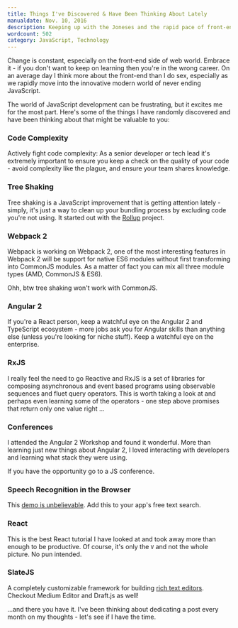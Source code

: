```yaml
---
title: Things I've Discovered & Have Been Thinking About Lately
manualdate: Nov. 10, 2016
description: Keeping up with the Joneses and the rapid pace of front-end development. Random thoughts on modern day trends and a list of discoveries that might add value to your repertoire
wordcount: 502
category: JavaScript, Technology
---
```


Change is constant, especially on the front-end side of web world. Embrace it - if you don't want to keep on learning then you're in the wrong career. On an average day I think more about the front-end than I do sex, especially as we rapidly move into the innovative modern world of never ending JavaScript.

The world of JavaScript development can be frustrating, but it excites me for the most part. Here's some of the things I have randomly discovered and have been thinking about that might be valuable to you:

### Code Complexity
Actively fight code complexity: As a senior developer or tech lead it's extremely important to ensure you keep a check on the quality of your code - avoid complexity like the plague, and ensure your team shares knowledge.

### Tree Shaking
Tree shaking is a JavaScript improvement that is getting attention lately - simply, it's just a way to clean up your bundling process by excluding code you're not using. It started out with the [Rollup](https://github.com/rollup/rollup) project.

### Webpack 2
Webpack is working on Webpack 2, one of the most interesting features in Webpack 2 will be support for native ES6 modules without first transforming into CommonJS modules. As a matter of fact you can mix all three module types (AMD, CommonJS & ES6).
 
 Ohh, btw tree shaking won't work with CommonJS.

### Angular 2
If you're a React person, keep a watchful eye on the Angular 2 and TypeScript ecosystem - more jobs ask you for Angular skills than anything else (unless you're looking for niche stuff). Keep a watchful eye on the enterprise.

### RxJS
I really feel the need to go Reactive and RxJS is a set of libraries for composing asynchronous and event based programs using observable sequences and fluet query operators. This is worth taking a look at and perhaps even learning some of the operators - one step above promises that return only one value right ...

### Conferences
I attended the Angular 2 Workshop and found it wonderful. More than learning just new things about Angular 2, I loved interacting with developers and learning what stack they were using.

If you have the opportunity go to a JS conference.

### Speech Recognition in the Browser
This [demo is unbelievable](https://www.promptworks.com/blog/speech-recoginition-in-the-browser?utm_campaign=Front%2BEnd%2BDev%2BWeekly&utm_medium=web&utm_source=Front_End_Dev_Weekly_105). Add this to your app's free text search.

### React
This is the best React tutorial I have looked at and took away more than enough to be productive.
Of course, it's only the `V` and not the whole picture. No pun intended.

### SlateJS
A completely customizable framework for building [rich text editors](http://slatejs.org/). Checkout Medium Editor and Draft.js as well!

...and there you have it. I've been thinking about dedicating a post every month on my thoughts - let's see if I have the time.



 
 